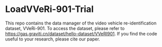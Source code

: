 # LoadVVeRi-901-Trial
This repo contains the data manager of the video vehicle re-identification dataset, VVeRi-901.
To access the dataset, please refer to https://gas.graviti.cn/dataset/hello-dataset/VVeRI901.
If you find the code useful to your research, please cite our paper.
